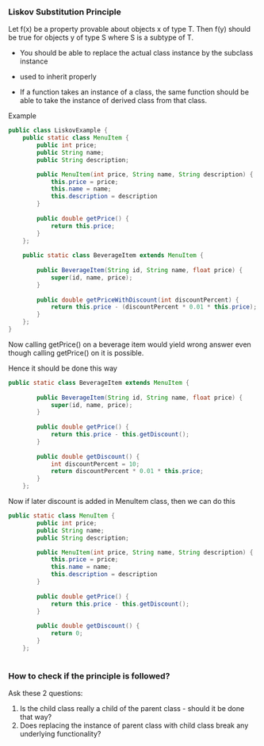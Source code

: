 ### Liskov Substitution Principle

Let f(x) be a property provable about objects x of type T. Then f(y) should be true for objects y of type S where S is a subtype of T.

- You should be able to replace the actual class instance by the subclass instance
- used to inherit properly

- If a function takes an instance of a class, the same function should be able to take the instance of derived class from that class.

Example

```java
public class LiskovExample {
	public static class MenuItem {
		public int price;
		public String name;
		public String description;

		public MenuItem(int price, String name, String description) {
			this.price = price;
			this.name = name;
			this.description = description
		}
		
		public double getPrice() {
			return this.price;
		}
	};
	
	public static class BeverageItem extends MenuItem {
		
		public BeverageItem(String id, String name, float price) {
			super(id, name, price);
		}
		
		public double getPriceWithDiscount(int discountPercent) {
			return this.price - (discountPercent * 0.01 * this.price);
		}
	};
}
```

Now calling getPrice() on a beverage item would yield wrong answer even though calling getPrice() on it is possible.

Hence it should be done this way
```java
public static class BeverageItem extends MenuItem {
		
		public BeverageItem(String id, String name, float price) {
			super(id, name, price);
		}
		
		public double getPrice() {
			return this.price - this.getDiscount();
		}
		
		public double getDiscount() {
			int discountPercent = 10;
			return discountPercent * 0.01 * this.price;
		}
	};
```

Now if later discount is added in MenuItem class, then we can do this
```java
public static class MenuItem {
		public int price;
		public String name;
		public String description;

		public MenuItem(int price, String name, String description) {
			this.price = price;
			this.name = name;
			this.description = description
		}
		
		public double getPrice() {
			return this.price - this.getDiscount();
		}
		
		public double getDiscount() {
			return 0;
		}
	};
	
```

### How to check if the principle is followed?

Ask these 2 questions:
1. Is the child class really a child of the parent class - should it be done that way?
2. Does replacing the instance of parent class with child class break any underlying functionality?